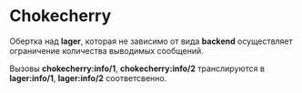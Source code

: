 # Chokecherry

Обертка над **lager**, которая не зависимо от вида **backend** осуществляет ограничение количества выводимых сообщений.

Вызовы **chokecherry:info/1**, **chokecherry:info/2** транслируются в **lager:info/1**, **lager:info/2** соответсвенно.

